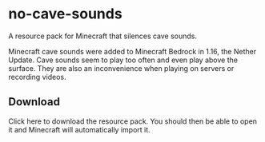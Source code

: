 # no-cave-sounds
A resource pack for Minecraft that silences cave sounds.

Minecraft cave sounds were added to Minecraft Bedrock in 1.16, the Nether Update. Cave sounds seem to play too often and even play above the surface. They are also an inconvenience when playing on servers or recording videos.
## Download
Click here to download the resource pack.
You should then be able to open it and Minecraft will automatically import it.